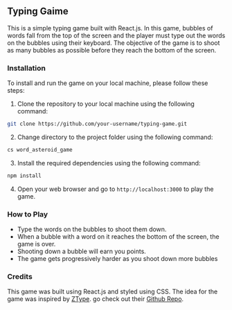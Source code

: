 ## Typing Gaime

This is a simple typing game built with React.js. In this game, bubbles of words fall from the top of the screen and the player must type out the words on the bubbles using their keyboard. The objective of the game is to shoot as many bubbles as possible before they reach the bottom of the screen.

### Installation

To install and run the game on your local machine, please follow these steps:

1. Clone the repository to your local machine using the following command:

```bash
git clone https://github.com/your-username/typing-game.git
```
2. Change directory to the project folder using the following command:

```bash
cs word_asteroid_game
```
3. Install the required dependencies using the following command:

```bash
npm install
```

4. Open your web browser and go to `http://localhost:3000` to play the game.

### How to Play

- Type the words on the bubbles to shoot them down.
- When a bubble with a word on it reaches the bottom of the screen, the game is over.
- Shooting down a bubble will earn you points.
- The game gets progressively harder as you shoot down more bubbles

### Credits
This game was built using React.js and styled using CSS. The idea for the game was inspired by [ZType](https://zty.pe/). go check out their [Github Repo](https://github.com/johnBuffer/ZTyper).